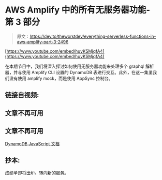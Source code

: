 # AWS Amplify 中的所有无服务器功能-第 3 部分

> 原文：<https://dev.to/theworstdev/everything-serverless-functions-in-aws-amplify-part-3-2496>

[https://www.youtube.com/embed/huvKSMjqfA4](https://www.youtube.com/embed/huvKSMjqfA4)

在本期节目中，我们将深入探讨如何使用无服务器功能来处理多个 graphql 解析器，并与使用 Amplify CLI 设置的 DynamoDB 表进行交互。此外，在这一集里我们没有使用 amplify mock，而是使用 AppSync 控制台。

## 链接自视频:

## 文章不再可用

## 文章不再可用

[DynamoDB JavaScript 文档](https://docs.aws.amazon.com/AWSJavaScriptSDK/latest/AWS/DynamoDB/DocumentClient.html)

## 抄本:

成绩单即将出炉。转向新的服务。